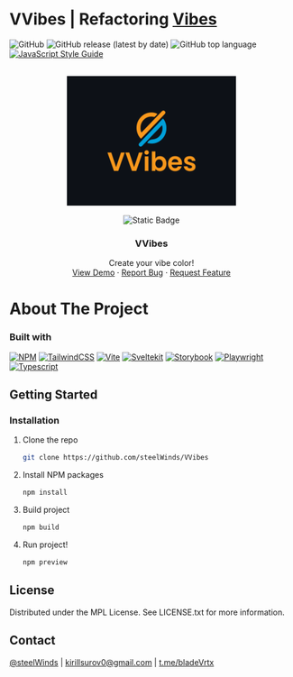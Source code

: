 # VVibes | Refactoring [Vibes](https://github.com/steelWinds/vibes)

![GitHub](https://img.shields.io/github/license/steelWinds/VVibes)
![GitHub release (latest by date)](https://img.shields.io/github/v/release/steelWinds/VVibes)
![GitHub top language](https://img.shields.io/github/languages/top/steelWinds/VVibes)
[![JavaScript Style Guide](https://img.shields.io/badge/code_style-standard-brightgreen.svg)](https://standardjs.com)


</br>
<div align="center">
  <a href="https://v-vibes.vercel.app/">
    <img width="300" height="230" src="https://github.com/steelWinds/VVibes/blob/main/github/logo.png">
  </a>

  ![Static Badge](https://img.shields.io/badge/SSR-_full-blue?logo=checkmarx)

  <h3 align="center">VVibes</h3>

  <p align="center">
    Create your vibe color!
    <br />
    <a href="https://v-vibes.vercel.app/">View Demo</a>
    ·
    <a href="https://github.com/steelWinds/VVibes/issues">Report Bug</a>
    ·
    <a href="https://github.com/steelWinds/VVibes/issues">Request Feature</a>
  </p>
</div>

# About The Project

### Built with
[![NPM](https://img.shields.io/badge/NPM-%23CB3837.svg?style=for-the-badge&logo=npm&logoColor=white)](https://www.npmjs.com/)
[![TailwindCSS](https://img.shields.io/badge/tailwindcss-%2338B2AC.svg?style=for-the-badge&logo=tailwind-css&logoColor=white)](https://tailwindcss.com/)
[![Vite](https://img.shields.io/badge/vite-%23646CFF.svg?style=for-the-badge&logo=vite&logoColor=white)](https://vitejs.dev/)
[![Sveltekit](https://img.shields.io/badge/SvelteKit-FF3E00?style=for-the-badge&logo=Svelte&logoColor=white)](https://kit.svelte.dev/)
[![Storybook](https://img.shields.io/badge/-Storybook-FF4785?style=for-the-badge&logo=storybook&logoColor=white)](https://histoire.dev/)
[![Playwright](https://img.shields.io/badge/Playwright-45ba4b?style=for-the-badge&logo=Playwright&logoColor=white)](https://playwright.dev/)
[![Typescript](https://img.shields.io/badge/TypeScript-007ACC?style=for-the-badge&logo=typescript&logoColor=white)](https://www.typescriptlang.org/)

## Getting Started

### Installation
1. Clone the repo
   ```bash
   git clone https://github.com/steelWinds/VVibes
   ```
2. Install NPM packages
   ```bash
   npm install
   ```
3. Build project
   ```bash
   npm build
   ```
3. Run project!
   ```bash
   npm preview
   ```
## License

Distributed under the MPL License. See LICENSE.txt for more information.

## Contact

[@steelWinds](https://github.com/steelWinds) | kirillsurov0@gmail.com | [t.me/bladeVrtx](https://t.me/bladeVrtx)
